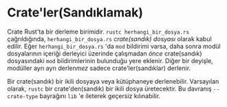# Crate'ler(Sandıklamak)

Crate Rust'ta bir derleme birimidir. `rustc herhangi_bir_dosya.rs` çağrıldığında,
`herhangi_bir_dosya.rs`  *crate(sandık) dosyası*  olarak kabul edilir. Eğer `herhangi_bir_dosya.rs` 'da `mod`
bildirimi varsa, daha sonra modül dosyalarının içeriği derleyici üzerinde çalışmadan *önce* crate(sandık) dosyasındaki `mod` bildirimlerinin bulunduğu yere eklenir. Diğer bir deyişle, modüller ayrı ayrı derlen*mez* sadece crate'ler(sandıklar) derlenir.

Bir crate(sandık) bir ikili dosyaya veya kütüphaneye derlenebilir. Varsayılan olarak, `rustc`
bir crate'den(sandık) bir ikili dosya üretecektir. Bu davranış `--crate-type` bayrağını `lib` 'e ileterek geçersiz kılınabilir.
